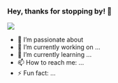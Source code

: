 ### Hey, thanks for stopping by! 👋

![](https://komarev.com/ghpvc/?username=yXuTiany1&style=flat-square)

- 🔭 I’m passionate about
- 🚀 I’m currently working on ...
- 🌱 I’m currently learning ...
- 📫 How to reach me: ...
- ⚡ Fun fact: ...











<!--
**XuTiany1/XuTiany1** is a ✨ _special_ ✨ repository because its `README.md` (this file) appears on your GitHub profile.

Here are some ideas to get you started:

- 🔭 I’m currently working on ...
- 🌱 I’m currently learning ...
- 👯 I’m looking to collaborate on ...
- 🤔 I’m looking for help with ...
- 💬 Ask me about ...
- 📫 How to reach me: ...
- 😄 Pronouns: ...
- ⚡ Fun fact: ...
-->
